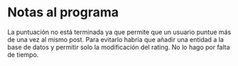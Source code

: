 # Notas al programa

La puntuación no está terminada ya que permite que un usuario puntue más de una vez al mismo post. Para evitarlo habría que añadir una entidad a la base de datos y permitir solo la modificación del rating. No lo hago por falta de tiempo.
